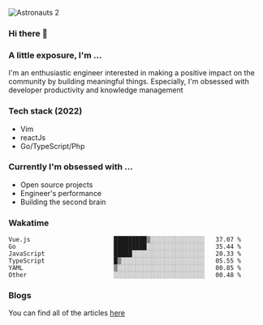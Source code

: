 ![Astronauts 2](https://user-images.githubusercontent.com/92326584/202029508-1366f7a9-5194-4122-a4f0-02c45f9206b7.jpeg)

### Hi there 👋
### A little exposure, I'm ...
I'm an enthusiastic engineer interested in making a positive impact on the community by building meaningful things. 
Especially, I'm obsessed with developer productivity and knowledge management

### Tech stack (2022)
- Vim
- reactJs
- Go/TypeScript/Php

### Currently I'm obsessed with ... 
- Open source projects
- Engineer's performance
- Building the second brain 

<!-- ### Github Stats -->
<!-- [![Anurag's GitHub stats](https://github-readme-stats.vercel.app/api?username=bitethecode&count_private=true&showing_icons=true)](https://github.com/anuraghazra/github-readme-stats) -->

### Wakatime
<!--START_SECTION:waka-->

```text
Vue.js                       █████████▒░░░░░░░░░░░░░░░   37.07 %
Go                           █████████░░░░░░░░░░░░░░░░   35.44 %
JavaScript                   █████░░░░░░░░░░░░░░░░░░░░   20.33 %
TypeScript                   █▒░░░░░░░░░░░░░░░░░░░░░░░   05.55 %
YAML                         ▒░░░░░░░░░░░░░░░░░░░░░░░░   00.85 %
Other                        ░░░░░░░░░░░░░░░░░░░░░░░░░   00.48 %
```

<!--END_SECTION:waka-->

### Blogs
You can find all of the articles [here](https://bitethecode.netlify.app)
